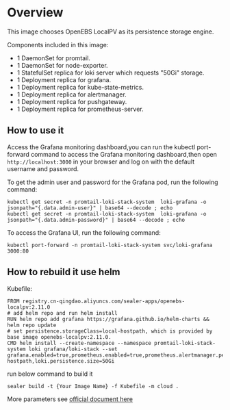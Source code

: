 # Overview

This image chooses OpenEBS LocalPV as its persistence storage engine.

Components included in this image:

* 1 DaemonSet for promtail.
* 1 DaemonSet for node-exporter.
* 1 StatefulSet replica for loki server which requests "50Gi" storage.
* 1 Deployment replica for grafana.
* 1 Deployment replica for kube-state-metrics.
* 1 Deployment replica for alertmanager.
* 1 Deployment replica for pushgateway.
* 1 Deployment replica for prometheus-server.

## How to use it

Access the Grafana monitoring dashboard,you can run the kubectl port-forward command to access the Grafana monitoring
dashboard,then open `http://localhost:3000` in your browser and log on with the default username and password.

To get the admin user and password for the Grafana pod, run the following command:

```shell
kubectl get secret -n promtail-loki-stack-system  loki-grafana -o jsonpath="{.data.admin-user}" | base64 --decode ; echo
kubectl get secret -n promtail-loki-stack-system  loki-grafana -o jsonpath="{.data.admin-password}" | base64 --decode ; echo
```

To access the Grafana UI, run the following command:

`kubectl port-forward -n promtail-loki-stack-system svc/loki-grafana 3000:80`

## How to rebuild it use helm

Kubefile:

```shell
FROM registry.cn-qingdao.aliyuncs.com/sealer-apps/openebs-localpv:2.11.0
# add helm repo and run helm install
RUN helm repo add grafana https://grafana.github.io/helm-charts && helm repo update
# set persistence.storageClass=local-hostpath, which is provided by base image openebs-localpv:2.11.0.
CMD helm install --create-namespace --namespace promtail-loki-stack-system loki grafana/loki-stack --set grafana.enabled=true,prometheus.enabled=true,prometheus.alertmanager.persistentVolume.enabled=false,prometheus.server.persistentVolume.enabled=false,loki.persistence.enabled=true,loki.persistence.storageClassName=local-hostpath,loki.persistence.size=50Gi
```

run below command to build it

```shell
sealer build -t {Your Image Name} -f Kubefile -m cloud .
```

More parameters see [official document here](https://grafana.github.io/helm-charts)